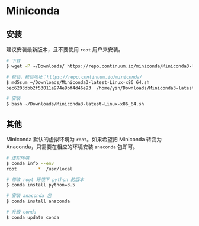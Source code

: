 # Miniconda

## 安装

建议安装最新版本，且不要使用 `root` 用户来安装。

```bash
# 下载
$ wget -P ~/Downloads/ https://repo.continuum.io/miniconda/Miniconda3-latest-Linux-x86_64.sh

# 校验，校验地址：https://repo.continuum.io/miniconda/
$ md5sum ~/Downloads/Miniconda3-latest-Linux-x86_64.sh
bec6203dbb2f53011e974e9bf4d46e93  /home/yin/Downloads/Miniconda3-latest-Linux-x86_64.sh

# 安装
$ bash ~/Downloads/Miniconda3-latest-Linux-x86_64.sh
```

## 其他

Miniconda 默认的虚拟环境为 `root`。如果希望把 Miniconda 转变为 Anaconda，只需要在相应的环境安装 `anaconda` 包即可。

```bash
# 虚拟环境
$ conda info --env
root        *  /usr/local

# 修改 root 环境下 python 的版本
$ conda install python=3.5

# 安装 anaconda 包
$ conda install anaconda

# 升级 conda
$ conda update conda
```